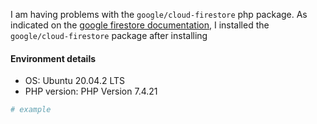 I am having problems with the `google/cloud-firestore` php package.
As indicated on the [google firestore documentation](https://firebase.google.com/docs/firestore/quickstart#set_up_your_development_environment), I installed the `google/cloud-firestore` package after installing 

#### Environment details
  - OS: Ubuntu 20.04.2 LTS
  - PHP version: PHP Version 7.4.21

```php
# example
```
